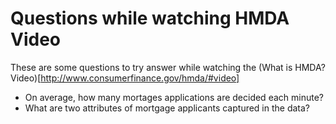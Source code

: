 Questions while watching HMDA Video
===================================

These are some questions to try answer while watching the (What is HMDA? Video)[http://www.consumerfinance.gov/hmda/#video]
* On average, how many mortages applications are decided each minute?
* What are two attributes of mortgage applicants captured in the data?
